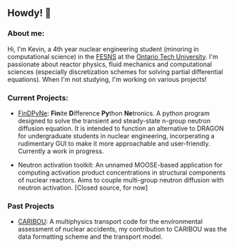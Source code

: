 ## Howdy! 👋

### About me:
Hi, I'm Kevin, a 4th year nuclear engineering student (minoring in computational science) in the [FESNS](https://nuclear.ontariotechu.ca/index.php) at the [Ontario Tech University](https://ontariotechu.ca/). I'm passionate about reactor physics, fluid mechanics and computational sciences (especially discretization schemes for solving partial differential equations). When I'm not studying, I'm working on various projects!

### Current Projects:

- [FinDPyNe](https://github.com/ksawatzky777/FinDPyNE): **Fin**ite **D**ifference **Py**thon **Ne**tronics. A python program designed to solve the transient and steady-state n-group neutron diffusion equation. It is intended to function an alternative to DRAGON for undergraduate students in nuclear engineering, incorperating a rudimentary GUI to make it more approachable and user-friendly. Currently a work in progress.

- Neutron activation toolkit: An unnamed MOOSE-based application for computing activation product concentrations in structural components of nuclear reactors. Aims to couple multi-group neutron diffusion with neutron activation. [Closed source, for now]

### Past Projects

- [CARIBOU](https://github.com/ksawatzky777/caribou): A multiphysics transport code for the environmental assessment of nuclear accidents, my contribution to CARIBOU was the data formatting scheme and the transport model.

<!--
**ksawatzky777/ksawatzky777** is a ✨ _special_ ✨ repository because its `README.md` (this file) appears on your GitHub profile.

Here are some ideas to get you started:

- 🔭 I’m currently working on ...
- 🌱 I’m currently learning ...
- 👯 I’m looking to collaborate on ...
- 🤔 I’m looking for help with ...
- 💬 Ask me about ...
- 📫 How to reach me: ...
- 😄 Pronouns: ...
- ⚡ Fun fact: ...
-->
